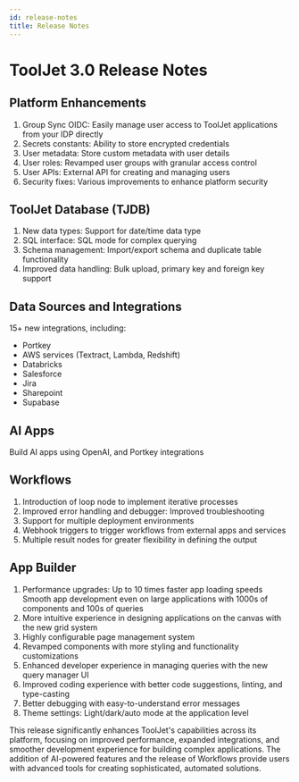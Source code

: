 ```yaml
---
id: release-notes
title: Release Notes
---
```


# ToolJet 3.0 Release Notes

## Platform Enhancements

1. Group Sync OIDC: Easily manage user access to ToolJet applications from your IDP directly
2. Secrets constants: Ability to store encrypted credentials 
3. User metadata: Store custom metadata with user details
4. User roles: Revamped user groups with granular access control
5. User APIs: External API for creating and managing users
6. Security fixes: Various improvements to enhance platform security

## ToolJet Database (TJDB)

1. New data types: Support for date/time data type
2. SQL interface: SQL mode for complex querying 
3. Schema management: Import/export schema and duplicate table functionality
4. Improved data handling: Bulk upload, primary key and foreign key support

## Data Sources and Integrations

15+ new integrations, including:
- Portkey
- AWS services (Textract, Lambda, Redshift)
- Databricks
- Salesforce
- Jira
- Sharepoint
- Supabase

## AI Apps

Build AI apps using OpenAI, and Portkey integrations

## Workflows

1. Introduction of loop node to implement iterative processes
2. Improved error handling and debugger: Improved troubleshooting
3. Support for multiple deployment environments
4. Webhook triggers to trigger workflows from external apps and services
5. Multiple result nodes for greater flexibility in defining the output


## App Builder

1. Performance upgrades:
Up to 10 times faster app loading speeds
Smooth app development even on large applications with 1000s of components and 100s of queries
2. More intuitive experience in designing applications on the canvas with the new grid system
4. Highly configurable page management system
5. Revamped components with more styling and functionality customizations
6. Enhanced developer experience in managing queries with the new query manager UI
7. Improved coding experience with better code suggestions, linting, and type-casting
8. Better debugging with easy-to-understand error messages
9. Theme settings: Light/dark/auto mode at the application level

This release significantly enhances ToolJet's capabilities across its platform, focusing on improved performance, expanded integrations, and smoother development experience for building complex applications. The addition of AI-powered features and the release of Workflows provide users with advanced tools for creating sophisticated, automated solutions.



